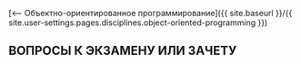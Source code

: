[⟵ Объектно-ориентированное программирование]({{ site.baseurl }}/{{ site.user-settings.pages.disciplines.object-oriented-programming }})

## ВОПРОСЫ К ЭКЗАМЕНУ ИЛИ ЗАЧЕТУ
